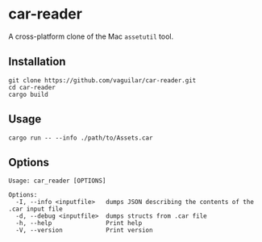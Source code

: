# car-reader
A cross-platform clone of the Mac `assetutil` tool.

## Installation
```
git clone https://github.com/vaguilar/car-reader.git
cd car-reader
cargo build
```

## Usage
```
cargo run -- --info ./path/to/Assets.car
```

## Options
```
Usage: car_reader [OPTIONS]

Options:
  -I, --info <inputfile>   dumps JSON describing the contents of the .car input file
  -d, --debug <inputfile>  dumps structs from .car file
  -h, --help               Print help
  -V, --version            Print version
```